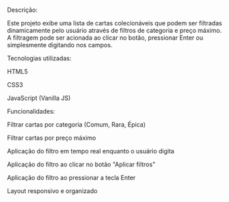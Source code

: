 Descrição:

Este projeto exibe uma lista de cartas colecionáveis que podem ser filtradas dinamicamente pelo usuário através de filtros de categoria e preço máximo. A filtragem pode ser acionada ao clicar no botão, pressionar Enter ou simplesmente digitando nos campos.


Tecnologias utilizadas:

HTML5

CSS3

JavaScript (Vanilla JS)


Funcionalidades:

Filtrar cartas por categoria (Comum, Rara, Épica)

Filtrar cartas por preço máximo

Aplicação do filtro em tempo real enquanto o usuário digita

Aplicação do filtro ao clicar no botão "Aplicar filtros"

Aplicação do filtro ao pressionar a tecla Enter

Layout responsivo e organizado
